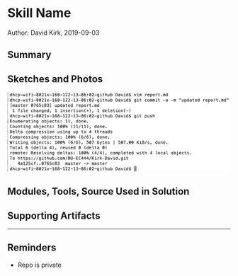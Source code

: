 #  Skill Name

Author: David Kirk, 2019-09-03

## Summary


## Sketches and Photos
![Image](./images/githubscreenshot.png)

## Modules, Tools, Source Used in Solution


## Supporting Artifacts


-----

## Reminders
- Repo is private
